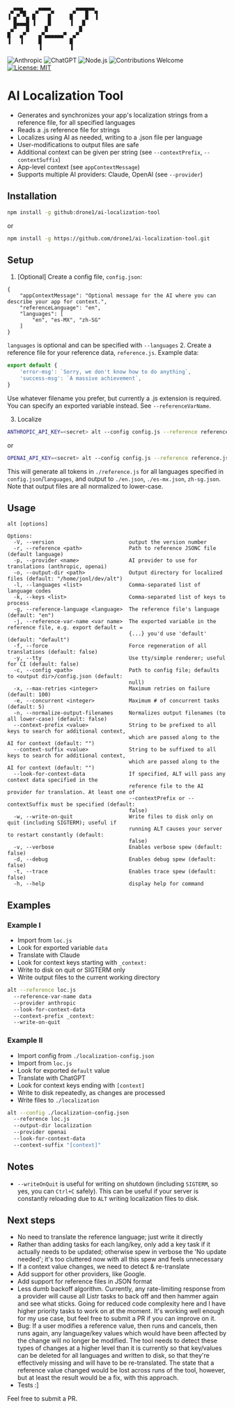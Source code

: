 ```
 ▄▀▀█▄   ▄▀▀▀▀▄      ▄▀▀▀█▀▀▄ 
▐ ▄▀ ▀▄ █    █      █    █  ▐ 
  █▄▄▄█ ▐    █      ▐   █     
 ▄▀   █     █          █      
█   ▄▀    ▄▀▄▄▄▄▄▄▀  ▄▀       
▐   ▐     █         █         
          ▐         ▐        
```
![Anthropic](https://img.shields.io/badge/Anthropic-black?logo=anthropic&logoColor=white)
![ChatGPT](https://img.shields.io/badge/ChatGPT-74aa9c?logo=openai&logoColor=white)
![Node.js](https://img.shields.io/badge/Node.js-339933?logo=nodedotjs&logoColor=white)
![Contributions Welcome](https://img.shields.io/badge/contributions-welcome-brightgreen)
[![License: MIT](https://img.shields.io/badge/License-MIT-yellow.svg)](https://opensource.org/licenses/MIT)

# AI Localization Tool
* Generates and synchronizes your app's localization strings from a reference file, for all specified languages
* Reads a .js reference file for strings
* Localizes using AI as needed, writing to a .json file per language
* User-modifications to output files are safe
* Additional context can be given per string (see `--contextPrefix`, `--contextSuffix`)
* App-level context (see `appContextMessage`)
* Supports multiple AI providers: Claude, OpenAI (see `--provider`)

## Installation
```bash
npm install -g github:drone1/ai-localization-tool
```
or
```bash
npm install -g https://github.com/drone1/ai-localization-tool.git
```
## Setup
1. [Optional] Create a config file, ``config.json``:
```
{
	"appContextMessage": "Optional message for the AI where you can describe your app for context.",
	"referenceLanguage": "en",
	"languages": [
		"en", "es-MX", "zh-SG"
	]
}
```
``languages`` is optional and can be specified with ``--languages``
2. Create a reference file for your reference data, ``reference.js``. Example data:
```javascript
export default {
	'error-msg': `Sorry, we don't know how to do anything`,
	'success-msg': `A massive achievement`,
}
```
Use whatever filename you prefer, but currently a .js extension is required.
You can specify an exported variable instead. See `--referenceVarName`.

3. Localize
```bash
ANTHROPIC_API_KEY=<secret> alt --config config.js --reference reference.js --provider anthropic
```
or
```bash
OPENAI_API_KEY=<secret> alt --config config.js --reference reference.js --provider openai
```
This will generate all tokens in `./reference.js` for all languages specified in `config.json`/``languages``, and output to `./en.json`, `./es-mx.json`, `zh-sg.json`.
Note that output files are all normalized to lower-case.

## Usage
```
alt [options]

Options:
  -V, --version                        output the version number
  -r, --reference <path>               Path to reference JSONC file (default language)
  -p, --provider <name>                AI provider to use for translations (anthropic, openai)
  -o, --output-dir <path>              Output directory for localized files (default: "/home/jonl/dev/alt")
  -l, --languages <list>               Comma-separated list of language codes
  -k, --keys <list>                    Comma-separated list of keys to process
  -g, --reference-language <language>  The reference file's language (default: "en")
  -j, --reference-var-name <var name>  The exported variable in the reference file, e.g. export default =
                                       {...} you'd use 'default' (default: "default")
  -f, --force                          Force regeneration of all translations (default: false)
  -y, --tty                            Use tty/simple renderer; useful for CI (default: false)
  -c, --config <path>                  Path to config file; defaults to <output dir>/config.json (default:
                                       null)
  -x, --max-retries <integer>          Maximum retries on failure (default: 100)
  -e, --concurrent <integer>           Maximum # of concurrent tasks (default: 5)
  -n, --normalize-output-filenames     Normalizes output filenames (to all lower-case) (default: false)
  --context-prefix <value>             String to be prefixed to all keys to search for additional context,
                                       which are passed along to the AI for context (default: "")
  --context-suffix <value>             String to be suffixed to all keys to search for additional context,
                                       which are passed along to the AI for context (default: "")
  --look-for-context-data              If specified, ALT will pass any context data specified in the
                                       reference file to the AI provider for translation. At least one of
                                       --contextPrefix or --contextSuffix must be specified (default:
                                       false)
  -w, --write-on-quit                  Write files to disk only on quit (including SIGTERM); useful if
                                       running ALT causes your server to restart constantly (default:
                                       false)
  -v, --verbose                        Enables verbose spew (default: false)
  -d, --debug                          Enables debug spew (default: false)
  -t, --trace                          Enables trace spew (default: false)
  -h, --help                           display help for command
``` 

## Examples
### Example I
* Import from ``loc.js``
* Look for exported variable ``data``
* Translate with Claude
* Look for context keys starting with `_context:`
* Write to disk on quit or SIGTERM only
* Write output files to the current working directory
```bash
alt --reference loc.js
  --reference-var-name data
  --provider anthropic
  --look-for-context-data
  --context-prefix _context:
  --write-on-quit
```
### Example II
* Import config from `./localization-config.json`
* Import from ``loc.js``
* Look for exported ``default`` value
* Translate with ChatGPT
* Look for context keys ending with `[context]`
* Write to disk repeatedly, as changes are processed
* Write files to `./localization`
```bash
alt --config ./localization-config.json
  --reference loc.js
  --output-dir localization
  --provider openai
  --look-for-context-data
  --context-suffix "[context]"
```

## Notes
- `--writeOnQuit` is useful for writing on shutdown (including `SIGTERM`, so yes, you can `Ctrl+C` safely). This can be useful if your server is constantly reloading due to `ALT` writing localization files to disk.

## Next steps
- No need to translate the reference language; just write it directly
- Rather than adding tasks for each lang/key, only add a key task if it actually needs to be updated; otherwise spew in verbose the 'No update needed'; it's too cluttered now with all this spew and feels unnecessary
- If a context value changes, we need to detect & re-translate
- Add support for other providers, like Google.
- Add support for reference files in JSON format
- Less dumb backoff algorithm. Currently, any rate-limiting response from a provider will cause all Listr tasks to back off and then hammer again and see what sticks. Going for reduced code complexity here and I have higher priority tasks to work on at the moment. It's working well enough for my use case, but feel free to submit a PR if you can improve on it.
- Bug: If a user modifies a reference value, then runs and cancels, then runs again, any language/key values which would have been affected by the change will no longer be modified. The tool needs to detect these types of changes at a higher level than it is currently so that key/values can be deleted for all languages and written to disk, so that they're effectively missing and will have to be re-translated. The state that a reference value changed would be lost across runs of the tool, however, but at least the result would be a fix, with this approach.
- Tests :]

Feel free to submit a PR.
